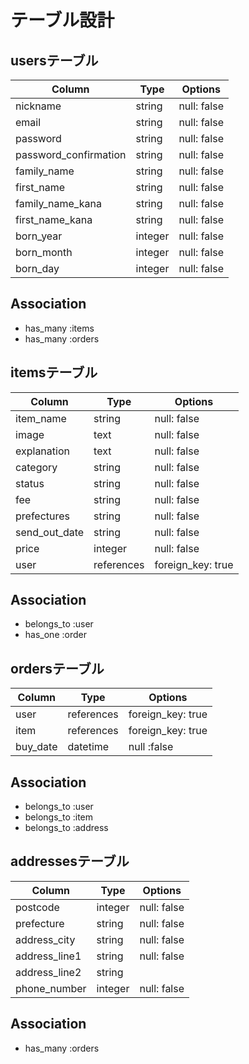 # テーブル設計

## usersテーブル

|Column                |Type    |Options     |
|----------------------|--------|------------|
|nickname              |string  |null: false | 
|email                 |string  |null: false |
|password              |string  |null: false |
|password_confirmation |string  |null: false |
|family_name           |string  |null: false |
|first_name            |string  |null: false |
|family_name_kana      |string  |null: false |
|first_name_kana       |string  |null: false |
|born_year             |integer |null: false |
|born_month            |integer |null: false |
|born_day              |integer |null: false |

## Association

- has_many :items
- has_many :orders

## itemsテーブル

|Column        |Type       |Options           |
|--------------|-----------|------------------|
|item_name     |string     |null: false       |
|image         |text       |null: false       |
|explanation   |text       |null: false       |
|category      |string     |null: false       |
|status        |string     |null: false       |
|fee           |string     |null: false       |
|prefectures   |string     |null: false       |
|send_out_date |string     |null: false       |
|price         |integer    |null: false       |
|user          |references |foreign_key: true |

## Association

- belongs_to :user
- has_one :order

## ordersテーブル

|Column   |Type       |Options           |
|---------|-----------|------------------|
|user     |references |foreign_key: true |
|item     |references |foreign_key: true |
|buy_date |datetime   |null :false       |

## Association

- belongs_to :user
- belongs_to :item
- belongs_to :address

## addressesテーブル

|Column        |Type       |Options           |
|--------------|-----------|------------------|
|postcode      |integer    |null: false       |
|prefecture    |string     |null: false       |
|address_city  |string     |null: false       |
|address_line1 |string     |null: false       |
|address_line2 |string     |                  |
|phone_number  |integer    |null: false       |

## Association

- has_many :orders